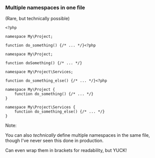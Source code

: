 ### Multiple namespaces in one file

(Rare, but technically possible)

<pre class="fragment-replacement"><code class="hljs lang-php fragment fade-out" data-fragment-index="0">&lt;?php

namespace My\Project;

function do_something() {/* ... */}</code><span class="fragment fade-out" data-fragment-index="1"><code class="hljs lang-php fragment fade-in" data-fragment-index="0">&lt;?php

namespace My\Project;

function doSomething() {/* ... */}

namespace My\Project\Services;

function do_something_else() {/* ... */}</code></span><code class="hljs lang-php fragment fade-in" data-fragment-index="1">&lt;?php

namespace My\Project {
    function do_something() {/* ... */}
}

namespace My\Project\Services {
    function do_something_else() {/* ... */}
}</code></pre>

Note:

You can also _technically_ define multiple namespaces in the same file, though I've never seen this done in production.

Can even wrap them in brackets for readability, but YUCK!
